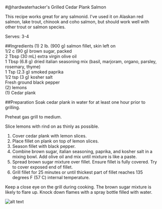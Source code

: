 #@hardwaterhacker's Grilled Cedar Plank Salmon

This recipe works great for any salmonid.  I've used it on Alaskan red salmon, lake trout, chinook and coho salmon, but should work well with other trout or salmon species.

Serves: 3-4

##Ingredients
(1) 2 lb. (900 g) salmon fillet, skin left on<br>
1/2 c (90 g) brown sugar, packed<br>
2 Tbsp (30 mL) extra virgin olive oil<br>
1 Tbsp (6.8 g) dried italian seasoning mix (basil, marjoram, organo, parsley, rosemary, thyme)<br>
1 Tsp (2.3 g) smoked paprika<br>
1/2 tsp (3 g) kosher salt<br>
Fresh ground black pepper<br>
(2) lemons<br>
(1) Cedar plank

##Preparation
Soak cedar plank in water for at least one hour prior to grilling.

Preheat gas grill to medium.

Slice lemons with rind on as thinly as possible.

1. Cover cedar plank with lemon slices.
2. Place fillet on plank on top of lemon slices.
3. Season fillet with black pepper.
4. Combine brown sugar, italian seasoning, paprika, and kosher salt in a mixing bowl.  Add olive oil and mix until mixture is like a paste.
5. Spread brown sugar mixture over fillet.  Ensure fillet is fully covered.  Try to cover exposed end of fillet.
6. Grill fillet for 25 minutes or until thickest part of fillet reaches 135 degrees F (57 C) internal temperature.

Keep a close eye on the grill during cooking.  The brown sugar mixture is likely to flare up.   Knock down flames with a spray bottle filled with water.

![alt text](https://github.com/hardwaterhacker/1337-Noms-The-Hacker-Cookbook/blob/master/entrees/hardwaterhacker_grilled_cedar_plank_salmon/grilled_cedar_plank_salmon.jpg "Grilled Cedar Plank Salmon")
